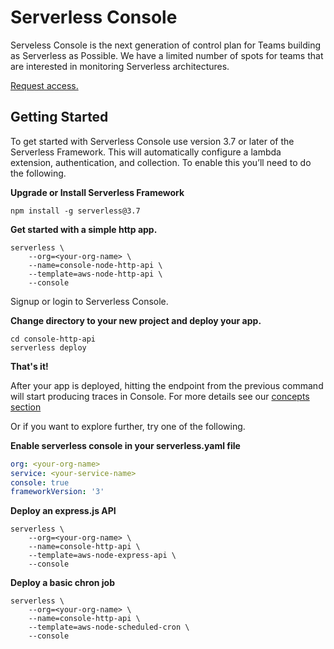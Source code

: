 <!--
title: Overview
menuText: Overview
description: 
menuOrder: 1
-->

# Serverless Console

Serveless Console is the next generation of control plan for Teams building as
Serverless as Possible. We have a limited number of spots for teams that are
interested in monitoring Serverless architectures. 

[Request access.](https://www.serverless.com/console ) 

## Getting Started

To get started with Serverless Console use version 3.7 or later of the
Serverless Framework. This will automatically configure a lambda extension,
authentication, and collection. To enable this you’ll need to do the following.

**Upgrade or Install Serverless Framework**

```
npm install -g serverless@3.7
```

**Get started with a simple http app.**

```text
serverless \
    --org=<your-org-name> \
    --name=console-node-http-api \
    --template=aws-node-http-api \
    --console
```

Signup or login to Serverless Console. 

**Change directory to your new project and deploy your app.**
```text
cd console-http-api
serverless deploy
```

**That's it!**

After your app is deployed, hitting the endpoint from the previous command
will start producing traces in Console. For more details see our [concepts section](concepts.md)

Or if you want to explore further, try one of the following.

**Enable serverless console in your serverless.yaml file**
```yaml
org: <your-org-name>
service: <your-service-name>
console: true
frameworkVersion: '3'
```

**Deploy an express.js API**
```text
serverless \
    --org=<your-org-name> \
    --name=console-http-api \
    --template=aws-node-express-api \
    --console
```

**Deploy a basic chron job**
```text
serverless \
    --org=<your-org-name> \
    --name=console-http-api \
    --template=aws-node-scheduled-cron \
    --console
```


